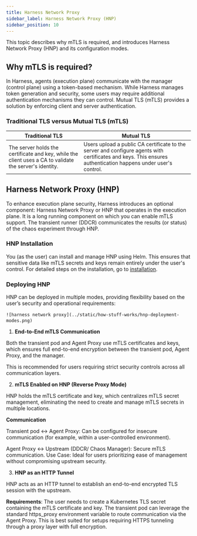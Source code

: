 ```yaml
---
title: Harness Network Proxy
sidebar_label: Harness Network Proxy (HNP)
sidebar_position: 10
---
```


This topic describes why mTLS is required, and introduces Harness Network Proxy (HNP) and its configuration modes.

## Why mTLS is required?

In Harness, agents (execution plane) communicate with the manager (control plane) using a token-based mechanism. While Harness manages token generation and security, some users may require additional authentication mechanisms they can control. Mutual TLS (mTLS) provides a solution by enforcing client and server authentication.

### Traditional TLS versus Mutual TLS (mTLS)

<table>
<thead>
    <tr>
        <th>Traditional TLS</th>
        <th>Mutual TLS</th>
    </tr>
</thead>
<tbody>
    <td>The server holds the certificate and key, while the client uses a CA to validate the server's identity.</td>
    <td>Users upload a public CA certificate to the server and configure agents with certificates and keys. This ensures authentication happens under user's control.</td>
</tbody>
</table>

## Harness Network Proxy (HNP)
To enhance execution plane security, Harness introduces an optional component: Harness Network Proxy or HNP that operates in the execution plane. It is a long running component on which you can enable mTLS support. 
The transient runner (DDCR) communicates the results (or status) of the chaos experiment through HNP.

### HNP Installation

You (as the user) can install and manage HNP using Helm. This ensures that sensitive data like mTLS secrets and keys remain entirely under the user's control. For detailed steps on the installation, go to [installation](/docs/chaos-engineering/use-harness-ce/infrastructures/proxy-support#installation).

### Deploying HNP

HNP can be deployed in multiple modes, providing flexibility based on the user’s security and operational requirements:

    ![harness network proxy](../static/how-stuff-works/hnp-deployment-modes.png)

1. **End-to-End mTLS Communication**

Both the transient pod and Agent Proxy use mTLS certificates and keys, which ensures full end-to-end encryption between the transient pod, Agent Proxy, and the manager.

This is recommended for users requiring strict security controls across all communication layers.

2. **mTLS Enabled on HNP (Reverse Proxy Mode)**

HNP holds the mTLS certificate and key, which centralizes mTLS secret management, eliminating the need to create and manage mTLS secrets in multiple locations.

**Communication**

Transient pod ↔ Agent Proxy: Can be configured for insecure communication (for example, within a user-controlled environment).

Agent Proxy ↔ Upstream (DDCR/ Chaos Manager): Secure mTLS communication.
Use Case: Ideal for users prioritizing ease of management without compromising upstream security.

3. **HNP as an HTTP Tunnel**

HNP acts as an HTTP tunnel to establish an end-to-end encrypted TLS session with the upstream.

**Requirements**: The user needs to create a Kubernetes TLS secret containing the mTLS certificate and key. The transient pod can leverage the standard https_proxy environment variable to route communication via the Agent Proxy.
This is best suited for setups requiring HTTPS tunneling through a proxy layer with full encryption.